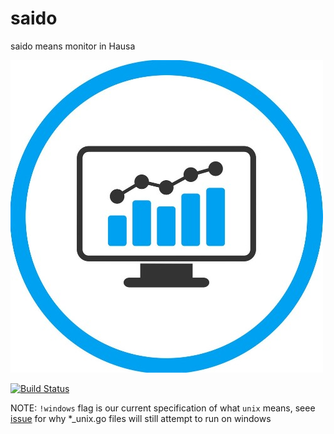 # saido
saido means monitor in Hausa


![Logo](assets/logo.jpg)

[![Build Status](https://github.com/bisohns/saido/workflows/Test/badge.svg)](https://github.com/bisohns/saido/actions)

NOTE: `!windows` flag is our current specification of what `unix` means, seee [issue](https://github.com/golang/go/issues/20322) for why *_unix.go files will still attempt to run on windows
